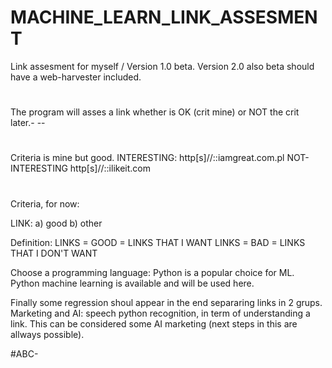 # MACHINE_LEARN_LINK_ASSESMENT
Link assesment for myself / Version 1.0 beta.
Version 2.0 also beta should have a web-harvester included.
#
The program will asses a link whether is OK (crit mine) or NOT
the crit later.- --
#
Criteria is mine but good.
INTERESTING: http[s]//::iamgreat.com.pl
NOT-INTERESTING http[s]//::ilikeit.com
#

Criteria, for now:

LINK:
a) good
b) other

Definition: 
LINKS = GOOD = LINKS THAT I WANT
LINKS = BAD = LINKS THAT I DON'T WANT

Choose a programming language: Python is a popular choice for ML.
Python machine learning is available and will be used here.

Finally some regression shoul appear in the end separaring links in 2 grups.
Marketing and AI: speech python recognition, in term of understanding a link.
This can be considered some AI marketing (next steps in this are allways possible).

#ABC-
